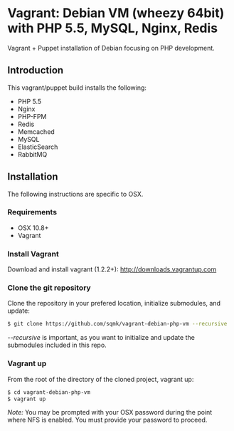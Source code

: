 # Vagrant: Debian VM (wheezy 64bit) with PHP 5.5, MySQL, Nginx, Redis

Vagrant + Puppet installation of Debian focusing on PHP development.

## Introduction

This vagrant/puppet build installs the following:
- PHP 5.5
- Nginx
- PHP-FPM
- Redis
- Memcached
- MySQL
- ElasticSearch
- RabbitMQ

## Installation

The following instructions are specific to OSX.

### Requirements

- OSX 10.8+
- Vagrant

### Install Vagrant

Download and install vagrant (1.2.2+): http://downloads.vagrantup.com

### Clone the git repository

Clone the repository in your prefered location, initialize submodules, and update:

```sh
$ git clone https://github.com/sqmk/vagrant-debian-php-vm --recursive
```

*--recursive* is important, as you want to initialize and update the submodules included in this repo.

### Vagrant up

From the root of the directory of the cloned project, vagrant up:

```sh
$ cd vagrant-debian-php-vm
$ vagrant up
```

*Note:* You may be prompted with your OSX password during the point where NFS is enabled. You must provide your password to proceed.
